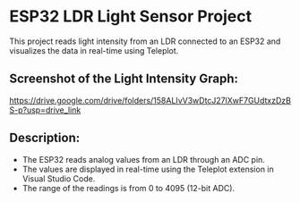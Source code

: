 # ESP32 LDR Light Sensor Project
This project reads light intensity from an LDR connected to an ESP32 and visualizes the data in real-time using Teleplot.

## Screenshot of the Light Intensity Graph:
https://drive.google.com/drive/folders/158ALIvV3wDtcJ27lXwF7GUdtxzDzBS-p?usp=drive_link

## Description:
- The ESP32 reads analog values from an LDR through an ADC pin.
- The values are displayed in real-time using the Teleplot extension in Visual Studio Code.
- The range of the readings is from 0 to 4095 (12-bit ADC).
